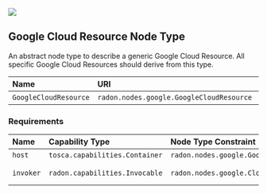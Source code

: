 ![](https://img.shields.io/badge/Status:-RELEASED-green)

## Google Cloud Resource Node Type

An abstract node type to describe a generic Google Cloud Resource. All specific Google Cloud Resources should derive from this type.

| Name | URI | Version | Derived From |
|:---- |:--- |:------- |:------------ |
| `GoogleCloudResource` | `radon.nodes.google.GoogleCloudResource` | 1.0.0 | `tosca.nodes.SoftwareComponent` |

### Requirements

| Name | Capability Type | Node Type Constraint | Relationship Type | Occurrences |
|:---- |:--------------- |:-------------------- |:----------------- |:------------|
| `host` | `tosca.capabilities.Container` | `radon.nodes.google.GoogleCloudPlatform` | `HostedOn` | [1, 1] |
| `invoker` | `radon.capabilities.Invocable` | `radon.nodes.google.CloudFunctioN` | `radon.relationships.google.Triggers` | [0, UNBOUNDED] |
